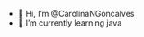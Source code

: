 - 👋 Hi, I’m @CarolinaNGoncalves
- 🌱 I’m currently learning java 

<!---
CarolinaNGoncalves/CarolinaNGoncalves is a ✨ special ✨ repository because its `README.md` (this file) appears on your GitHub profile.
You can click the Preview link to take a look at your changes.
--->
